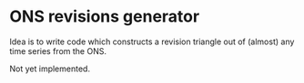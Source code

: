 # ONS revisions generator
Idea is to write code which constructs a revision triangle out of (almost) any time series from the ONS.

Not yet implemented.